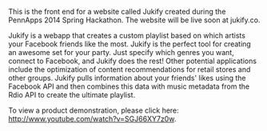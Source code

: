 This is the front end for a website called Jukify created during the PennApps 2014 Spring Hackathon. The website will be live soon at jukify.co.

Jukify is a webapp that creates a custom playlist based on which artists your Facebook friends like the most. Jukify is the perfect tool for creating an awesome set for your party. Just specify which genres you want, connect to Facebook, and Jukify does the rest! Other potential applications include the optimization of content recommendations for retail stores and other groups. Jukify pulls information about your friends' likes using the Facebook API and then combines this data with music metadata from the Rdio API to create the ultimate playlist.

To view a product demonstration, please click here: http://www.youtube.com/watch?v=SGJ66XY7z0w.

